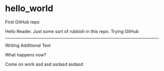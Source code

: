 # hello_world
First GitHub repo

Hello Reader.
Just some sort of rubbish in this repo. Trying GitHub

---

Writing Additional Text

What happens now?

Come on work
asd asd
asdasd
asdasd 
